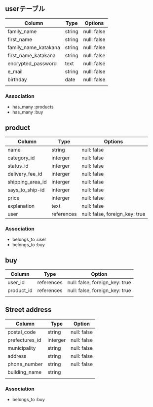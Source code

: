 ## userテーブル
| Column               | Type   | Options     |
| -------------------- | ------ | ----------- |
| family_name          | string | null: false |
| first_name           | string | null: false |
| family_name_katakana | string | null: false |
| first_name_katakana  | string | null: false |
| encrypted_password   | text   | null: false |
| e_mail               | string | null: false |
| birthday             | date   | null: false |
|                      |        |             |

### Association
- has_many :products
- has_many :buy

## product
| Column           | Type       | Options                        |
| ---------------- | ---------- | ------------------------------ |
| name             | string     | null: false                    |
| category_id      | interger   | null: false                    |
| status_id        | interger   | null: false                    |
| delivery_fee_id  | interger   | null: false                    |
| shipping_area_id | interger   | null: false                    |
| says_to_ship-id  | interger   | null: false                    |
| price            | interger   | null: false                    |
| explanation      | text       | null: false                    |
| user             | references | null: false, foreign_key: true |


### Association
- belongs_to :user
- belongs_to :buy

## buy
| Column     | Type       | Option                         |
| ---------- | ---------- | ------------------------------ |
| user_id    | references | null: false, foreign_key: true |
| product_id | references | null: false, foreign_key: true |
|            |            |                                |



## Street address
| Column         | Type     | Option      |
| -------------- | -------- | ----------- |
| postal_code    | string   | null: false |
| prefectures_id | interger | null: false |
| municipality   | string   | null: false |
| address        | string   | null: false |
| phone_number   | string   | null: false |
| building_name  | string   |             |
|                |          |             |

### Association
- belongs_to :buy

